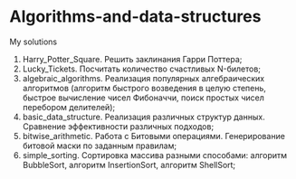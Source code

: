 # Algorithms-and-data-structures

My solutions
1. Harry_Potter_Square. Решить заклинания Гарри Поттера;
2. Lucky_Tickets. Посчитать количество счастливых N-билетов;
3. algebraic_algorithms. Реализация популярных алгебраических алгоритмов (алгоритм быстрого возведения в целую степень, быстрое вычисление чисел Фибоначчи, поиск простых чисел перебором делителей);
4. basic_data_structure. Реализация различных структур данных. Сравнение эффективности различных подходов;
5. bitwise_arithmetic. Работа с Битовыми операциями. Генерирование битовой маски по заданным правилам;
6. simple_sorting. Сортировка массива разными способами: алгоритм BubbleSort, алгоритм InsertionSort, алгоритм ShellSort;

